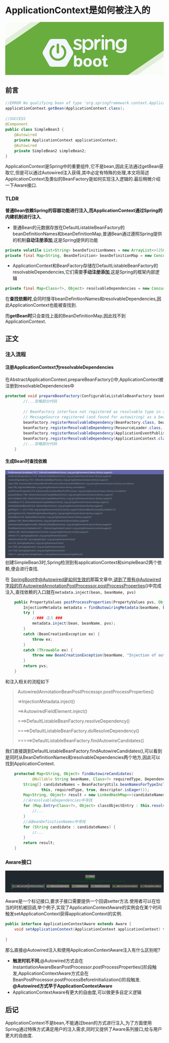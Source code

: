 # ApplicationContext是如何被注入的
![](img/SpringBoot.jpeg)
## 前言

```java
//ERROR No qualifying bean of type 'org.springframework.context.ApplicationContext' available
applicationContext.getBean(ApplicationContext.class);

//SUCCESS
@Component
public class SimpleBean3 {
    @Autowired
    private ApplicationContext applicationContext;  
    @Autowired
    private SimpleBean2 simpleBean2;
}
```
ApplicationContext是Spring中的重要组件,它不是bean,因此无法通过getBean获取它,但是可以通过Autowired注入获得,其中必定有特殊的处理,本文将简述ApplicationContext及类似的BeanFactory是如何实现注入逻辑的.最后稍微介绍一下Aware接口.

### TLDR

**普通Bean依赖Spring的容器功能进行注入,而ApplicationContext通过Spring的内建机制进行注入**.

* 普通Bean的元数据存放在DefaultListableBeanFactory的beanDefinitionNames和beanDefinitionMap,普通Bean通过遵照Spring提供的机制**自动注册添加**,这是Spring提供的功能
```java
private volatile List<String> beanDefinitionNames = new ArrayList<>(256);
private final Map<String, BeanDefinition> beanDefinitionMap = new ConcurrentHashMap<>(256);
```


* ApplicationContext和BeanFactory存储在DefaultListableBeanFactory的resolvableDependencies,它们需要**手动注册添加**,这是Spring的框架内部逻辑
```java
private final Map<Class<?>, Object> resolvableDependencies = new ConcurrentHashMap<>(16);
```

在**查找依赖时**,会同时搜寻beanDefinitionNames和resolvableDependencies,因此ApplicationContext也能被查找到.

而**getBean时**只会查找上面的BeanDefinitionMap,因此找不到ApplicationContext.

## 正文

### 注入流程

#### 注册ApplicationContext为resolvableDependencies

在AbstractApplicationContext.prepareBeanFactory()中,ApplicationContext被注册到resolvableDependencies中

```java
protected void prepareBeanFactory(ConfigurableListableBeanFactory beanFactory) {
		//...忽略部分代码
    
		// BeanFactory interface not registered as resolvable type in a plain factory.
		// MessageSource registered (and found for autowiring) as a bean.
		beanFactory.registerResolvableDependency(BeanFactory.class, beanFactory);
		beanFactory.registerResolvableDependency(ResourceLoader.class, this);
		beanFactory.registerResolvableDependency(ApplicationEventPublisher.class, this);
		beanFactory.registerResolvableDependency(ApplicationContext.class, this);
        //...忽略部分代码
	}
```

#### 生成Bean时查找依赖
![image-20201002121515238](img/SpringBoot-inject-stack.png)
创建SimpleBean3时,Spring检测到有applicationContext和simpleBean2两个依赖,便会进行查找.

在 [SpringBoot中@Autowired是如何生效的](https://alonwang.github.io/#/./article/Spring/SpringBoot中@Autowired是如何生效的?id=springboot中autowired是如何生效的)那篇文章中,讲到了带有@Autowired字段的在AutowiredAnnotationPostProcessor.postProcessProperties()中完成注入,查找依赖的入口就在`metadata.inject(bean, beanName, pvs)`

```java
	public PropertyValues postProcessProperties(PropertyValues pvs, Object bean, String beanName) {
		InjectionMetadata metadata = findAutowiringMetadata(beanName, bean.getClass(), pvs);
		try {
            //### 注入 ###
			metadata.inject(bean, beanName, pvs);
		}
		catch (BeanCreationException ex) {
			throw ex;
		}
		catch (Throwable ex) {
			throw new BeanCreationException(beanName, "Injection of autowired dependencies failed", ex);
		}
		return pvs;
	}
```

和注入相关的流程如下

> AutowiredAnnotationBeanPostProcesspr.postProcessProperties()
>
> =>InjectionMetadata.inject()
>
> ==>AutowiredFieldElement.inject()
>
> ===>DefaultListableBeanFactory.resolveDependency()
>
> ====>DefaultListableBeanFactory.doResolveDependency()
>
> =====>DefaultListableBeanFactory.findAutowireCandidates()



我们直接跳到DefaultListableBeanFactory.findAutowireCandidates(),可以看到是同时从BeanDefinitionNames和resolvableDependencies两个地方,因此可以找到ApplicationContext.

```java
	protected Map<String, Object> findAutowireCandidates(
			@Nullable String beanName, Class<?> requiredType, DependencyDescriptor descriptor) {
		String[] candidateNames = BeanFactoryUtils.beanNamesForTypeIncludingAncestors(
				this, requiredType, true, descriptor.isEager());
		Map<String, Object> result = new LinkedHashMap<>(candidateNames.length);
        //从resolvableDependencies中寻找
		for (Map.Entry<Class<?>, Object> classObjectEntry : this.resolvableDependencies.entrySet()) {
			//...
		}
        //从BeanDefinitionNames中寻找
		for (String candidate : candidateNames) {
			//...
		}
		return result;
	}
```

### Aware接口

![Spring Aware 到底是什么？ - 知乎](img/SpringBoot-aware.png)

Aware是一个标记接口,要求子接口需要提供一个回调setter方法.使用者可以在恰当的时机被回调,举个例子,实现了ApplicationContextAware的实例会在某个时间触发setApplicationContext获得applicationContext的实例.

```java
public interface ApplicationContextAware extends Aware {
	void setApplicationContext(ApplicationContext applicationContext) throws BeansException;

}
```

那么直接@Autowired注入和使用ApplicationContextAware注入有什么区别呢?

* **触发时机不同**,@Autowired方式会在InstantiationAwareBeanPostProcessor.postProcessProperties()阶段触发,ApplicationContextAware方式会在BeanPostProcessor.postProcessBeforeInitialization()阶段触发. **@Autowired方式早于ApplicationContextAware**
* ApplicationContextAware有更大的自由度,可以做更多自定义逻辑

## 后记

ApplicationContext不是bean,不能通过bean的方式进行注入,为了方面使用Spring通过特殊方式满足用户的注入需求,同时又提供了Aware系列接口,给与用户更大的自由度.
